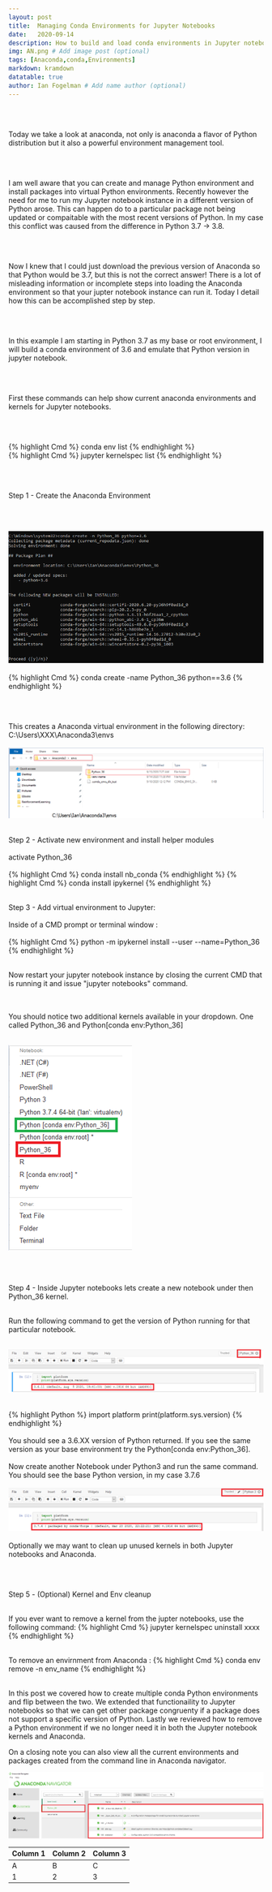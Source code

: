 ```yaml
---
layout: post
title:  Managing Conda Environments for Jupyter Notebooks
date:   2020-09-14
description: How to build and load conda environments in Jupyter notebooks
img: AN.png # Add image post (optional)
tags: [Anaconda,conda,Environments]
markdown: kramdown
datatable: true
author: Ian Fogelman # Add name author (optional)
---
```


<meta property="og:title" content="Managing Conda Environments for Jupyter Notebooks">
<meta property="og:description" content="A blog by Ian Fogelman.">
<meta property="og:image" content="https://repository-images.githubusercontent.com/190807493/a3610e80-bed1-11e9-87ac-2a4f0aa3b2ee">
<meta property="og:url" content="https://repository-images.githubusercontent.com/190807493/a3610e80-bed1-11e9-87ac-2a4f0aa3b2ee">

<br>
<br>

Today we take a look at anaconda, not only is anaconda a flavor of Python distribution but it also a powerful environment management tool.

<br>
<br>

I am well aware that you can create and manage Python environment and install packages into virtual Python environments.
Recently however the need for me to run my Jupyter notebook instance in a different version of Python arose.
This can happen do to a particular package not being updated or compaitable with the most recent versions of Python.
In my case this conflict was caused from the difference in Python 3.7 -> 3.8.

<br>
<br>

Now I knew that I could just download the previous version of Anaconda so that Python would be 3.7, but this is not the correct answer!
There is a lot of misleading information or incomplete steps into loading the Anaconda environment so that your jupter notebook instance can run it.
Today I detail how this can be accomplished step by step.

<br>
<br>

In this example I am starting in Python 3.7 as my base or root environment, I will build a conda environment of 3.6 and emulate that Python version in jupyter notebook.

<br>
<br>

First these commands can help show current anaconda environments and kernels for Jupyter notebooks.

<br>
<br>

{% highlight Cmd %} 
conda env list
{% endhighlight %}
<br>
{% highlight Cmd %} 
jupyter kernelspec list
{% endhighlight %}

<br>
<br>

Step 1 - Create the Anaconda Environment

<br>
<br>

![](/assets/img/MCE1.png)
<br>
<br>
{% highlight Cmd %} 
conda create -name Python_36 python==3.6
{% endhighlight %}

<br>
<br>

This creates a Anaconda virtual environment in the following directory: C:\Users\XXX\Anaconda3\envs
<br>
<br>
![](/assets/img/MCE2.png)
<br>
<br>

Step 2 - Activate new environment and install helper modules
<br>
<br>
activate Python_36
<br>
<br>
{% highlight Cmd %} 
conda install nb_conda
{% endhighlight %}
{% highlight Cmd %} 
conda install ipykernel
{% endhighlight %}
<br>
<br>

Step 3 - Add virtual environment to Jupyter:
<br>
<br>
Inside of a CMD prompt or terminal window :
<br>
<br>
{% highlight Cmd %} 
python -m ipykernel install --user --name=Python_36
{% endhighlight %}
<br>
<br>

Now restart your jupyter notebook instance by closing the current CMD that is running it and issue "jupyter notebooks" command.

<br>
<br>
You should notice two additional kernels available in your dropdown.
One called Python_36 and Python[conda env:Python_36]

<br>
<br>

![](/assets/img/MCE3.png)

<br>
<br>

Step 4 - Inside Jupyter notebooks lets create a new notebook under then Python_36 kernel.
<br>
<br>

Run the following command to get the version of Python running for that particular notebook.
<br>
<br>

![](/assets/img/MCE4.png)
<br>
<br>

{% highlight Python %} 
import platform
print(platform.sys.version)
{% endhighlight %}
<br>
<br>
You should see a 3.6.XX version of Python returned.
If you see the same version as your base environment try the Python[conda env:Python_36].
<br>
<br>
Now create another Notebook under Python3 and run the same command.
You should see the base Python version, in my case 3.7.6
<br>
<br>
![](/assets/img/MCE5.png)
<br>
<br>
Optionally we may want to clean up unused kernels in both Jupyter notebooks and Anaconda.

<br>
<br>

Step 5 - (Optional) Kernel and Env cleanup
<br>
<br>

If you ever want to remove a kernel from the jupter notebooks, use the following command:
{% highlight Cmd %} 
jupyter kernelspec uninstall xxxx
{% endhighlight %}
<br>
<br>

To remove an envirnment from Anaconda :
{% highlight Cmd %} 
conda env remove -n env_name
{% endhighlight %}
<br>
<br>

In this post we covered how to create multiple conda Python environments and flip between the two.
We extended that functionaility to Jupyter notebooks so that we can get other package congruenty if a package does not support a specific version of Python.
Lastly we reviewed how to remove a Python environment if we no longer need it in both the Jupyter notebook kernels and Anaconda.

On a closing note you can also view all the current environments and packages created from the command line in Anaconda navigator.

![](/assets/img/MCE6.png)



Column 1 | Column 2 | Column 3
--- | --- | ---
A| B| C
1| 2 | 3
